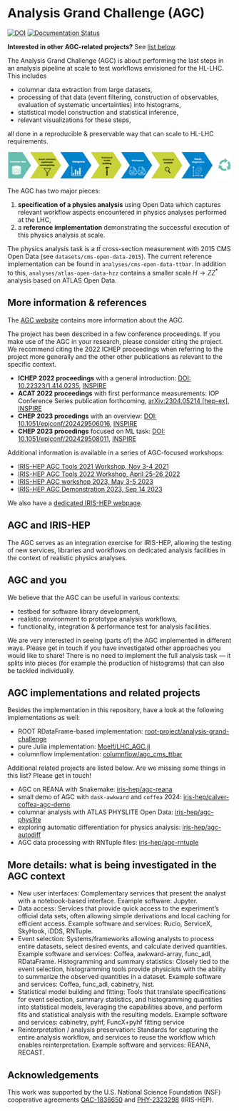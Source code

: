 # Analysis Grand Challenge (AGC)

[![DOI](https://zenodo.org/badge/DOI/10.5281/zenodo.7274936.svg)](https://doi.org/10.5281/zenodo.7274936)
[![Documentation Status](https://readthedocs.org/projects/agc/badge/?version=latest)](https://agc.readthedocs.io/en/latest/?badge=latest)

**Interested in other AGC-related projects?** See [list below](#agc-implementations-and-related-projects).

The Analysis Grand Challenge (AGC) is about performing the last steps in an analysis pipeline at scale to test workflows envisioned for the HL-LHC.
This includes

- columnar data extraction from large datasets,
- processing of that data (event filtering, construction of observables, evaluation of systematic uncertainties) into histograms,
- statistical model construction and statistical inference,
- relevant visualizations for these steps,

all done in a reproducible & preservable way that can scale to HL-LHC requirements.

<div align="center"><img src="docs/pipeline.png" alt="analysis pipeline"></div>

The AGC has two major pieces:

1) **specification of a physics analysis** using Open Data which captures relevant workflow aspects encountered in physics analyses performed at the LHC,
2) a **reference implementation** demonstrating the successful execution of this physics analysis at scale.

The physics analysis task is a $t\bar{t}$ cross-section measurement with 2015 CMS Open Data (see `datasets/cms-open-data-2015`).
The current reference implementation can be found in `analyses/cms-open-data-ttbar`.
In addition to this, `analyses/atlas-open-data-hzz` contains a smaller scale $H\rightarrow ZZ^*$ analysis based on ATLAS Open Data.

## More information & references

The [AGC website](https://agc.readthedocs.io/) contains more information about the AGC.

The project has been described in a few conference proceedings.
If you make use of the AGC in your research, please consider citing the project.
We recommend citing the 2022 ICHEP proceedings when referring to the project more generally and the other other publications as relevant to the specific context.

- **ICHEP 2022 proceedings** with a general introduction: [DOI: 10.22323/1.414.0235](https://doi.org/10.22323/1.414.0235), [INSPIRE](https://inspirehep.net/literature/2598292)
- **ACAT 2022 proceedings** with first performance measurements: IOP Conference Series publication forthcoming, [arXiv:2304.05214 [hep-ex]](https://arxiv.org/abs/2304.05214), [INSPIRE](https://inspirehep.net/literature/2650460)
- **CHEP 2023 procedings** with an overview: [DOI: 10.1051/epjconf/202429506016](https://doi.org/10.1051/epjconf/202429506016), [INSPIRE](https://inspirehep.net/literature/2743608)
- **CHEP 2023 procedings** focused on ML task: [DOI: 10.1051/epjconf/202429508011](https://doi.org/10.1051/epjconf/202429508011), [INSPIRE](https://inspirehep.net/literature/2743013)

Additional information is available in a series of AGC-focused workshops:

- [IRIS-HEP AGC Tools 2021 Workshop, Nov 3-4 2021](https://indico.cern.ch/e/agc-tools-workshop)
- [IRIS-HEP AGC Tools 2022 Workshop, April 25-26 2022](https://indico.cern.ch/e/agc-tools-2)
- [IRIS-HEP AGC workshop 2023, May 3-5 2023](https://indico.cern.ch/e/agc-workshop-2023)
- [IRIS-HEP AGC Demonstration 2023, Sep 14 2023](https://indico.cern.ch/e/agc-demonstration)

We also have a [dedicated IRIS-HEP webpage](https://iris-hep.org/grand-challenges.html).

## AGC and IRIS-HEP

The AGC serves as an integration exercise for IRIS-HEP, allowing the testing of new services, libraries and workflows on dedicated analysis facilities in the context of realistic physics analyses.

## AGC and you

We believe that the AGC can be useful in various contexts:

- testbed for software library development,
- realistic environment to prototype analysis workflows,
- functionality, integration & performance test for analysis facilities.

We are very interested in seeing (parts of) the AGC implemented in different ways.
Please get in touch if you have investigated other approaches you would like to share!
There is no need to implement the full analysis task — it splits into pieces (for example the production of histograms) that can also be tackled individually.

## AGC implementations and related projects

Besides the implementation in this repository, have a look at the following implementations as well:

- ROOT RDataFrame-based implementation: [root-project/analysis-grand-challenge](https://github.com/root-project/analysis-grand-challenge)
- pure Julia implementation: [Moelf/LHC_AGC.jl](https://github.com/Moelf/LHC_AGC.jl)
- columnflow implementation: [columnflow/agc_cms_ttbar](https://github.com/columnflow/agc_cms_ttbar)

Additional related projects are listed below.
Are we missing some things in this list?
Please get in touch!

- AGC on REANA with Snakemake: [iris-hep/agc-reana](https://github.com/iris-hep/agc-reana)
- small demo of AGC with `dask-awkward` and `coffea` 2024: [iris-hep/calver-coffea-agc-demo](https://github.com/iris-hep/calver-coffea-agc-demo/)
- columnar analysis with ATLAS PHYSLITE Open Data: [iris-hep/agc-physlite](https://github.com/iris-hep/agc-physlite/)
- exploring automatic differentiation for physics analysis: [iris-hep/agc-autodiff](https://github.com/iris-hep/agc-autodiff/)
- AGC data processing with RNTuple files: [iris-hep/agc-rntuple](https://github.com/iris-hep/agc-rntuple)

## More details: what is being investigated in the AGC context

- New user interfaces: Complementary services that present the analyst with a notebook-based interface.  Example software: Jupyter.
- Data access: Services that provide quick access to the experiment’s official data sets, often allowing simple derivations and local caching for efficient access.  Example software and services: Rucio, ServiceX, SkyHook, iDDS, RNTuple.
- Event selection: Systems/frameworks allowing analysts to process entire datasets, select desired events, and calculate derived quantities.  Example software and services: Coffea, awkward-array, func_adl, RDataFrame.
Histogramming and summary statistics: Closely tied to the event selection, histogramming tools provide physicists with the ability to summarize the observed quantities in a dataset.  Example software and services: Coffea, func_adl, cabinetry, hist.
- Statistical model building and fitting: Tools that translate specifications for event selection, summary statistics, and histogramming quantities into statistical models, leveraging the capabilities above, and perform fits and statistical analysis with the resulting models.  Example software and services: cabinetry, pyhf, FuncX+pyhf fitting service
- Reinterpretation / analysis preservation:  Standards for capturing the entire analysis workflow, and services to reuse the workflow which enables reinterpretation.  Example software and services: REANA, RECAST.

## Acknowledgements

This work was supported by the U.S. National Science Foundation (NSF) cooperative agreements [OAC-1836650](https://nsf.gov/awardsearch/showAward?AWD_ID=1836650) and [PHY-2323298](https://nsf.gov/awardsearch/showAward?AWD_ID=2323298) (IRIS-HEP).
